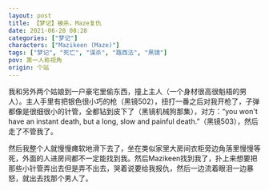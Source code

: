 ```yaml
---
layout: post
title: 【梦记】被杀，Maze复仇
date: 2021-06-28 08:28
categories: ["梦记"]
characters: ["Mazikeen (Maze)"]
tags: ["梦记", "死亡", "谋杀", "路西法", "黑镜"]
pov: 第一人称视角
origin: 个站
---
```


我和另外两个姑娘到一户豪宅里偷东西，撞上主人（一个身材很高很魁梧的男人）。主人手里有把银色很小巧的枪（黑镜502），扭打一番之后对我开枪了，子弹都像是很细很小的针管，全都钻到皮下了（黑镜机械狗那集），对方：“you won't have an instant death, but a long, slow and painful death.”（黑镜503），然后走了不管我了。

然后我整个人就慢慢瘫软地滑下去了，坐在类似家里大房间衣柜旁边角落里慢慢等死，外面的人进房间都不一定能找到我。然后Mazikeen找到我了，扑上来想要把那些小针管弄出去但是弄不出去，哭着说要给我报仇，然后一边流着眼泪一边暴怒，就出去找那个男人了。


